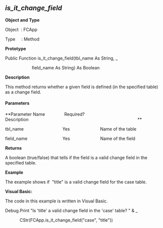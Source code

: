 _is_it_change_field_
----------------------

**Object and Type**

Object  : FCApp

Type     : Method

**Prototype**

Public Function is_it_change_field(tbl_name As String, _

                      field_name As String) As Boolean

**Description**

This method returns whether a given field is defined (in the specified table) as a change field.

#### Parameters
**Parameter Name                Required?             Description                                                                                          **

tbl_name                                Yes                         Name of the table

field_name                             Yes                         Name of the field

**Returns**

A boolean (true/false) that tells if the field is a valid change field in the specified table.

**Example**

The example shows if  "title" is a valid change field for the case table.

**Visual Basic:**

The code in this example is written in Visual Basic.

Debug.Print "Is 'title' a valid change field in the 'case' table? " & _

            CStr(FCApp.is_it_change_field("case", "title"))